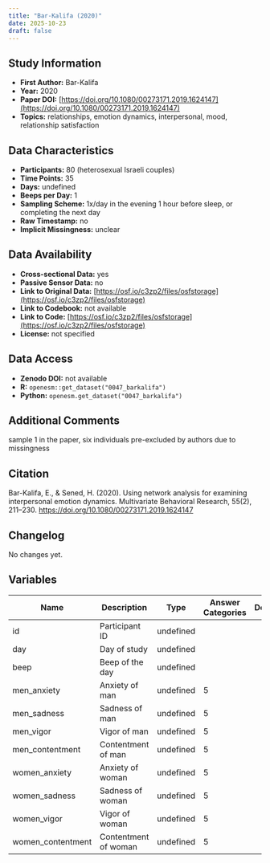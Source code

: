 ```yaml
---
title: "Bar-Kalifa (2020)"
date: 2025-10-23
draft: false
---
```



## Study Information

- **First Author:** Bar-Kalifa
- **Year:** 2020
- **Paper DOI:** [https://doi.org/10.1080/00273171.2019.1624147](https://doi.org/10.1080/00273171.2019.1624147)
- **Topics:** relationships, emotion dynamics, interpersonal, mood, relationship satisfaction

## Data Characteristics

- **Participants:** 80 (heterosexual Israeli couples)
- **Time Points:** 35
- **Days:** undefined
- **Beeps per Day:** 1
- **Sampling Scheme:** 1x/day in the evening 1 hour before sleep, or completing the next day
- **Raw Timestamp:** no
- **Implicit Missingness:** unclear

## Data Availability

- **Cross-sectional Data:** yes
- **Passive Sensor Data:** no
- **Link to Original Data:** [https://osf.io/c3zp2/files/osfstorage](https://osf.io/c3zp2/files/osfstorage)
- **Link to Codebook:** not available
- **Link to Code:** [https://osf.io/c3zp2/files/osfstorage](https://osf.io/c3zp2/files/osfstorage)
- **License:** not specified

## Data Access

- **Zenodo DOI:** not available
- **R:** `openesm::get_dataset("0047_barkalifa")`
- **Python:** `openesm.get_dataset("0047_barkalifa")`

## Additional Comments

sample 1 in the paper, six individuals pre-excluded by authors due to missingness


## Citation

Bar-Kalifa, E., & Sened, H. (2020). Using network analysis for examining interpersonal emotion dynamics. Multivariate Behavioral Research, 55(2), 211–230. https://doi.org/10.1080/00273171.2019.1624147




## Changelog

No changes yet.

## Variables

| Name | Description | Type | Answer Categories | Details | Labels | Transformation | Source | Assessment Type | Construct | Comments |
|------|-------------|------|------------------|---------|--------|----------------|--------|----------------|----------|----------|
| id | Participant ID | undefined |  |  |  |  |  |  |  |  |
| day | Day of study | undefined |  |  |  |  |  |  |  |  |
| beep | Beep of the day | undefined |  |  |  |  |  |  |  |  |
| men_anxiety | Anxiety of man | undefined | 5 |  |  |  |  |  |  |  |
| men_sadness | Sadness of man | undefined | 5 |  |  |  |  |  |  |  |
| men_vigor | Vigor of man | undefined | 5 |  |  |  |  |  |  |  |
| men_contentment | Contentment of man | undefined | 5 |  |  |  |  |  |  |  |
| women_anxiety | Anxiety of woman | undefined | 5 |  |  |  |  |  |  |  |
| women_sadness | Sadness of woman | undefined | 5 |  |  |  |  |  |  |  |
| women_vigor | Vigor of woman | undefined | 5 |  |  |  |  |  |  |  |
| women_contentment | Contentment of woman | undefined | 5 |  |  |  |  |  |  |  |
